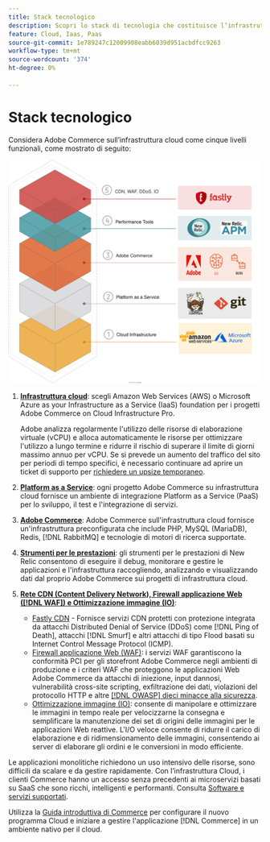 ```yaml
---
title: Stack tecnologico
description: Scopri lo stack di tecnologia che costituisce l’infrastruttura Commerce on Cloud.
feature: Cloud, Iaas, Paas
source-git-commit: 1e789247c12009908eabb6039d951acbdfcc9263
workflow-type: tm+mt
source-wordcount: '374'
ht-degree: 0%

---
```


# Stack tecnologico

Considera Adobe Commerce sull’infrastruttura cloud come cinque livelli funzionali, come mostrato di seguito:

![Stack cloud](../../assets/CloudStack.svg)

1. [**Infrastruttura cloud**](pro-architecture.md): scegli Amazon Web Services (AWS) o Microsoft Azure as your Infrastructure as a Service (IaaS) foundation per i progetti Adobe Commerce on Cloud Infrastructure Pro.

   Adobe analizza regolarmente l&#39;utilizzo delle risorse di elaborazione virtuale (vCPU) e alloca automaticamente le risorse per ottimizzare l&#39;utilizzo a lungo termine e ridurre il rischio di superare il limite di giorni massimo annuo per vCPU. Se si prevede un aumento del traffico del sito per periodi di tempo specifici, è necessario continuare ad aprire un ticket di supporto per [richiedere un upsize temporaneo](https://experienceleague.adobe.com/docs/commerce-knowledge-base/kb/how-to/how-to-request-temporary-magento-upsize.html).

1. [**Platform as a Service**](cloud-architecture.md): ogni progetto Adobe Commerce su infrastruttura cloud fornisce un ambiente di integrazione Platform as a Service (PaaS) per lo sviluppo, il test e l&#39;integrazione di servizi.
1. [**Adobe Commerce**](../project/overview.md): Adobe Commerce sull&#39;infrastruttura cloud fornisce un&#39;infrastruttura preconfigurata che include PHP, MySQL (MariaDB), Redis, [!DNL RabbitMQ] e tecnologie di motori di ricerca supportate.
1. [**Strumenti per le prestazioni**](../monitor/new-relic-service.md): gli strumenti per le prestazioni di New Relic consentono di eseguire il debug, monitorare e gestire le applicazioni e l&#39;infrastruttura raccogliendo, analizzando e visualizzando dati dal proprio Adobe Commerce sui progetti di infrastruttura cloud.
1. [**Rete CDN (Content Delivery Network), Firewall applicazione Web ([!DNL WAF]) e Ottimizzazione immagine (IO)**](../cdn/fastly.md):

   * [Fastly CDN](../cdn/fastly.md#ddos-protection) - Fornisce servizi CDN protetti con protezione integrata da attacchi Distributed Denial of Service (DDoS) come [!DNL Ping of Death], attacchi [!DNL Smurf] e altri attacchi di tipo Flood basati su Internet Control Message Protocol (ICMP).
   * [Firewall applicazione Web (WAF)](../cdn/fastly-waf-service.md): i servizi WAF garantiscono la conformità PCI per gli storefront Adobe Commerce negli ambienti di produzione e i criteri WAF che proteggono le applicazioni Web Adobe Commerce da attacchi di iniezione, input dannosi, vulnerabilità cross-site scripting, exfiltrazione dei dati, violazioni del protocollo HTTP e altre [[!DNL OWASP] dieci minacce alla sicurezza](https://owasp.org/www-project-top-ten/).
   * [Ottimizzazione immagine (IO)](../cdn/fastly-image-optimization.md): consente di manipolare e ottimizzare le immagini in tempo reale per velocizzarne la consegna e semplificare la manutenzione dei set di origini delle immagini per le applicazioni Web reattive. L&#39;I/O veloce consente di ridurre il carico di elaborazione e di ridimensionamento delle immagini, consentendo ai server di elaborare gli ordini e le conversioni in modo efficiente.

Le applicazioni monolitiche richiedono un uso intensivo delle risorse, sono difficili da scalare e da gestire rapidamente. Con l’infrastruttura Cloud, i clienti Commerce hanno un accesso senza precedenti ai microservizi basati su SaaS che sono ricchi, intelligenti e performanti. Consulta [Software e servizi supportati](cloud-architecture.md#supported-software-and-services).

Utilizza la [Guida introduttiva di Commerce](../../get-started/overview.md) per configurare il nuovo programma Cloud e iniziare a gestire l&#39;applicazione [!DNL Commerce] in un ambiente nativo per il cloud.
